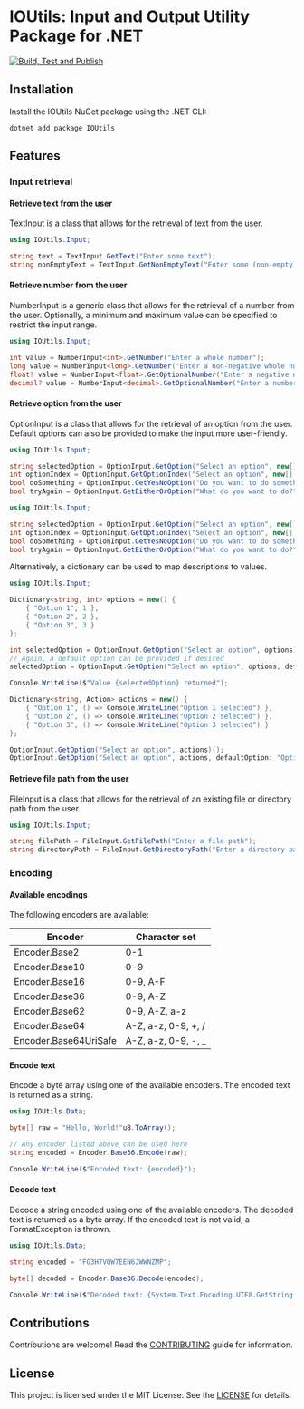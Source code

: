 # IOUtils: Input and Output Utility Package for .NET

[![Build, Test and Publish](https://github.com/Thomas-Shephard/io-utils/actions/workflows/build-test-and-publish.yml/badge.svg)](https://github.com/Thomas-Shephard/io-utils/actions/workflows/build-test-and-publish.yml)

## Installation

Install the IOUtils NuGet package using the .NET CLI:

```
dotnet add package IOUtils
```

## Features

### Input retrieval

#### Retrieve text from the user

TextInput is a class that allows for the retrieval of text from the user.

```csharp
using IOUtils.Input;

string text = TextInput.GetText("Enter some text");
string nonEmptyText = TextInput.GetNonEmptyText("Enter some (non-empty) text");
```

#### Retrieve number from the user

NumberInput is a generic class that allows for the retrieval of a number from the user. Optionally, a
minimum and maximum value can be specified to restrict the input range.

```csharp
using IOUtils.Input;

int value = NumberInput<int>.GetNumber("Enter a whole number");
long value = NumberInput<long>.GetNumber("Enter a non-negative whole number", min: 0);
float? value = NumberInput<float>.GetOptionalNumber("Enter a negative number (Press enter to skip)", max: 0);
decimal? value = NumberInput<decimal>.GetOptionalNumber("Enter a number between 0 and 100 (Press enter to skip)", min: 0, max: 100);
```

#### Retrieve option from the user

OptionInput is a class that allows for the retrieval of an option from the user. Default options can also be provided to make the input more user-friendly.

```csharp
using IOUtils.Input;

string selectedOption = OptionInput.GetOption("Select an option", new[] { "Option 1", "Option 2", "Option 3" });
int optionIndex = OptionInput.GetOptionIndex("Select an option", new[] { "Option 1", "Option 2", "Option 3" });
bool doSomething = OptionInput.GetYesNoOption("Do you want to do something?");
bool tryAgain = OptionInput.GetEitherOrOption("What do you want to do?", "Try again", "Exit");
```

```csharp
using IOUtils.Input;

string selectedOption = OptionInput.GetOption("Select an option", new[] { "Option 1", "Option 2", "Option 3" }, defaultOption: "Option 2");
int optionIndex = OptionInput.GetOptionIndex("Select an option", new[] { "Option 1", "Option 2", "Option 3" }, defaultOption: "Option 3");
bool doSomething = OptionInput.GetYesNoOption("Do you want to do something?", defaultOption: true);
bool tryAgain = OptionInput.GetEitherOrOption("What do you want to do?", "Try again", "Exit", defaultOption: true);
```

Alternatively, a dictionary can be used to map descriptions to values.

```csharp
using IOUtils.Input;

Dictionary<string, int> options = new() {
    { "Option 1", 1 },
    { "Option 2", 2 },
    { "Option 3", 3 }
};

int selectedOption = OptionInput.GetOption("Select an option", options);
// Again, a default option can be provided if desired
selectedOption = OptionInput.GetOption("Select an option", options, defaultOption: "Option 2");

Console.WriteLine($"Value {selectedOption} returned");

Dictionary<string, Action> actions = new() {
    { "Option 1", () => Console.WriteLine("Option 1 selected") },
    { "Option 2", () => Console.WriteLine("Option 2 selected") },
    { "Option 3", () => Console.WriteLine("Option 3 selected") }
};

OptionInput.GetOption("Select an option", actions)();
OptionInput.GetOption("Select an option", actions, defaultOption: "Option 1")();
```

#### Retrieve file path from the user

FileInput is a class that allows for the retrieval of an existing file or directory path from the user.

```csharp
using IOUtils.Input;

string filePath = FileInput.GetFilePath("Enter a file path");
string directoryPath = FileInput.GetDirectoryPath("Enter a directory path");
```

### Encoding

#### Available encodings

The following encoders are available:

| Encoder               | Character set       |
|-----------------------|---------------------|
| Encoder.Base2         | 0-1                 |
| Encoder.Base10        | 0-9                 |
| Encoder.Base16        | 0-9, A-F            |
| Encoder.Base36        | 0-9, A-Z            |
| Encoder.Base62        | 0-9, A-Z, a-z       |
| Encoder.Base64        | A-Z, a-z, 0-9, +, / |
| Encoder.Base64UriSafe | A-Z, a-z, 0-9, -, _ |

#### Encode text

Encode a byte array using one of the available encoders. The encoded text is returned as a string. 

```csharp
using IOUtils.Data;

byte[] raw = "Hello, World!"u8.ToArray();

// Any encoder listed above can be used here
string encoded = Encoder.Base36.Encode(raw);

Console.WriteLine($"Encoded text: {encoded}");
```

#### Decode text

Decode a string encoded using one of the available encoders. The decoded text is returned as a byte array. If the encoded text is not valid, a FormatException is thrown.

```csharp
using IOUtils.Data;

string encoded = "FG3H7VQW7EEN6JWWNZMP";

byte[] decoded = Encoder.Base36.Decode(encoded);

Console.WriteLine($"Decoded text: {System.Text.Encoding.UTF8.GetString(decoded)}");
```

## Contributions

Contributions are welcome! Read
the [CONTRIBUTING](https://github.com/Thomas-Shephard/io-utils/blob/main/CONTRIBUTING.md) guide for information.

## License

This project is licensed under the MIT License. See
the [LICENSE](https://github.com/Thomas-Shephard/io-utils/blob/main/LICENSE) for details.